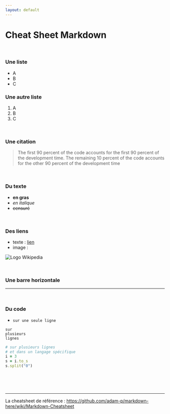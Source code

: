 ```yaml
---
layout: default
---
```


# Cheat Sheet Markdown

<br>



### Une liste
* A
* B
* C

### Une autre liste
 1. A
 2. B
 3. C

<br>



### Une citation
> The first 90 percent of the code accounts for the first 90 percent of the development time. The remaining 10 percent of the code accounts for the other 90 percent of the development time

<br>



### Du texte
- **en gras**
- *en italique*
- ~~censuré~~

<br>



### Des liens
- texte : [lien](https://0.30000000000000004.com/)
- image :

![Logo Wikipedia](assets/Wikipedia-logo-v2.svg)

<br>



### Une barre horizontale
<hr>

<br>



### Du code

* `sur une seule ligne`
```
sur
plusieurs
lignes
```

```ruby
# sur plusieurs lignes
# et dans un langage spécifique
i = 3
s = i.to_s
s.split("0")
```

<br>
<br>
<br>

<hr>

La cheatsheet de référence : https://github.com/adam-p/markdown-here/wiki/Markdown-Cheatsheet